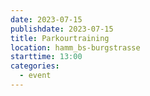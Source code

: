 ```yaml
---
date: 2023-07-15
publishdate: 2023-07-15
title: Parkourtraining
location: hamm_bs-burgstrasse
starttime: 13:00
categories:
  - event
---
```


